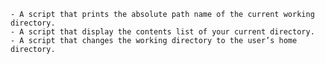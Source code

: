 	- A script that prints the absolute path name of the current working directory.
	- A script that display the contents list of your current directory.
	- A script that changes the working directory to the user’s home directory.
